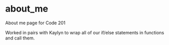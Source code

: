 # about_me
About me page for Code 201

Worked in pairs with Kaylyn to wrap all of our if/else statements in functions and call them.
